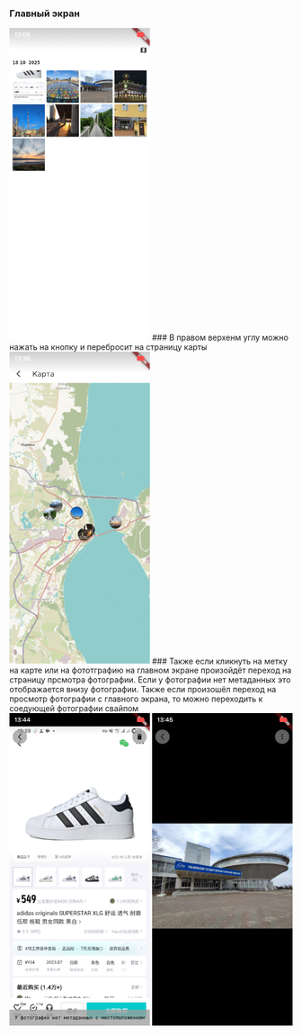 ### Главный экран
<img src="./images_readme/gallery.png" alt="Галерея" width="250">
### В правом верхенм углу можно нажать на кнопку и перебросит на страницу карты
<img src="./images_readme/map.png" alt="Карта" width="250">
### Также если кликнуть на метку на карте или на фототграфию на главном экране произойдёт переход на страницу прсмотра фотографии. Если у фотографии нет метаданных это отображается внизу фотографии. Также если произошёл переход на просмотр фотографии с главного экрана, то можно переходить к соедующей фотографии свайпом
<div>
    <img src="./images_readme/view1.png" alt="Фотография без метаданных" width="250">
    <img src="./images_readme/view2.png" alt="Фотография c метаданными" width="250">
</div>
